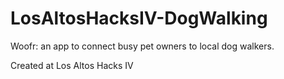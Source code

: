 # LosAltosHacksIV-DogWalking

Woofr: an app to connect busy pet owners to local dog walkers.

Created at Los Altos Hacks IV
